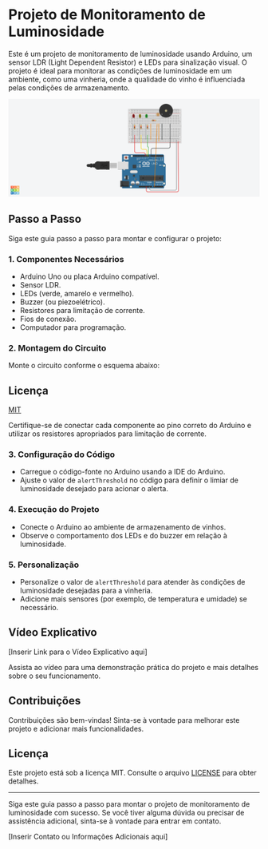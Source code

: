 # Projeto de Monitoramento de Luminosidade

Este é um projeto de monitoramento de luminosidade usando Arduino, um sensor LDR (Light Dependent Resistor) e LEDs para sinalização visual. O projeto é ideal para monitorar as condições de luminosidade em um ambiente, como uma vinheria, onde a qualidade do vinho é influenciada pelas condições de armazenamento.

![Imagem do Circuito](https://raw.githubusercontent.com/Kaiomeireles/Kaiomeireles/main/Incredible%20Duup-Jaagub.png)

## Passo a Passo

Siga este guia passo a passo para montar e configurar o projeto:

### 1. Componentes Necessários

- Arduino Uno ou placa Arduino compatível.
- Sensor LDR.
- LEDs (verde, amarelo e vermelho).
- Buzzer (ou piezoelétrico).
- Resistores para limitação de corrente.
- Fios de conexão.
- Computador para programação.

### 2. Montagem do Circuito

Monte o circuito conforme o esquema abaixo:



## Licença

[MIT](https://choosealicense.com/licenses/mit/)


Certifique-se de conectar cada componente ao pino correto do Arduino e utilizar os resistores apropriados para limitação de corrente.

### 3. Configuração do Código

- Carregue o código-fonte no Arduino usando a IDE do Arduino.
- Ajuste o valor de `alertThreshold` no código para definir o limiar de luminosidade desejado para acionar o alerta.

### 4. Execução do Projeto

- Conecte o Arduino ao ambiente de armazenamento de vinhos.
- Observe o comportamento dos LEDs e do buzzer em relação à luminosidade.

### 5. Personalização

- Personalize o valor de `alertThreshold` para atender às condições de luminosidade desejadas para a vinheria.
- Adicione mais sensores (por exemplo, de temperatura e umidade) se necessário.

## Vídeo Explicativo

[Inserir Link para o Vídeo Explicativo aqui]

Assista ao vídeo para uma demonstração prática do projeto e mais detalhes sobre o seu funcionamento.

## Contribuições

Contribuições são bem-vindas! Sinta-se à vontade para melhorar este projeto e adicionar mais funcionalidades.

## Licença

Este projeto está sob a licença MIT. Consulte o arquivo [LICENSE](LICENSE.md) para obter detalhes.

---

Siga este guia passo a passo para montar o projeto de monitoramento de luminosidade com sucesso. Se você tiver alguma dúvida ou precisar de assistência adicional, sinta-se à vontade para entrar em contato.

[Inserir Contato ou Informações Adicionais aqui]
